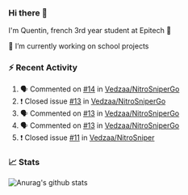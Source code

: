 ### Hi there 👋

I'm Quentin, french 3rd year student at Epitech :raised_hands: 

🔭 I’m currently working on school projects

### :zap: Recent Activity

<!--START_SECTION:activity-->
1. 🗣 Commented on [#14](https://github.com//Vedzaa/NitroSniperGo/issues/14) in [Vedzaa/NitroSniperGo](https://github.com//Vedzaa/NitroSniperGo)
2. ❗️ Closed issue [#13](https://github.com//Vedzaa/NitroSniperGo/issues/13) in [Vedzaa/NitroSniperGo](https://github.com//Vedzaa/NitroSniperGo)
3. 🗣 Commented on [#13](https://github.com//Vedzaa/NitroSniperGo/issues/13) in [Vedzaa/NitroSniperGo](https://github.com//Vedzaa/NitroSniperGo)
4. 🗣 Commented on [#13](https://github.com//Vedzaa/NitroSniperGo/issues/13) in [Vedzaa/NitroSniperGo](https://github.com//Vedzaa/NitroSniperGo)
5. ❗️ Closed issue [#11](https://github.com//Vedzaa/NitroSniper/issues/11) in [Vedzaa/NitroSniper](https://github.com//Vedzaa/NitroSniper)
<!--END_SECTION:activity-->


### 📈 Stats

![Anurag's github stats](https://github-readme-stats.vercel.app/api?username=vedzaa&show_icons=false&theme=dark)
